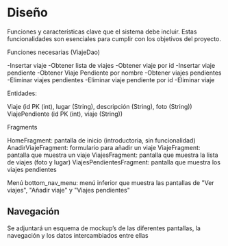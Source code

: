 # Diseño 

Funciones y características clave que el sistema debe incluir. Estas funcionalidades son esenciales para cumplir con los objetivos del proyecto.

Funciones necesarias (ViajeDao)

-Insertar viaje
-Obtener lista de viajes
-Obtener viaje por id
-Insertar viaje pendiente
-Obtener Viaje Pendiente por nombre
-Obtener viajes pendientes
-Eliminar viajes pendientes
-Eliminar viaje pendiente por id
-Eliminar viaje

Entidades:

Viaje (id PK (int), lugar (String), descripción (String), foto (String))
ViajePendiente (id PK (int), viaje (String))

Fragments

HomeFragment: pantalla de inicio (introductoria, sin funcionalidad)
AnadirViajeFragment: formulario para añadir un viaje
ViajeFragment: pantalla que muestra un viaje
ViajesFragment: pantalla que muestra la lista de viajes (foto y lugar)
ViajesPendientesFragment: pantalla que muestra los viajes pendientes

Menú
bottom_nav_menu: menú inferior que muestra las pantallas de "Ver viajes", "Añadir viaje" y "Viajes pendientes"

## Navegación 

Se adjuntará un esquema de mockup’s de las diferentes pantallas, la navegación y los datos intercambiados entre ellas